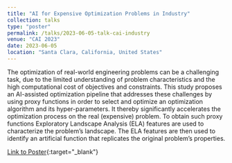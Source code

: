 ```yaml
---
title: "AI for Expensive Optimization Problems in Industry"
collection: talks
type: "poster"
permalink: /talks/2023-06-05-talk-cai-industry
venue: "CAI 2023"
date: 2023-06-05
location: "Santa Clara, California, United States"
---
```


The optimization of real-world engineering problems can be a challenging task, due to
the limited understanding of problem characteristics and the high computational cost
of objectives and constraints. This study proposes an AI-assisted optimization pipeline that addresses these challenges by using proxy functions in order to select and optimize an optimization algorithm and its hyper-parameters. It thereby significantly accelerates the optimization process on the real (expensive) problem. To obtain such proxy functions Exploratory Landscape Analysis (ELA) features are used to characterize the problem’s landscape. The ELA features are then used to identify an artificial function that replicates the original problem’s properties.



[Link to Poster](../files/2023CAI-poster1_final.pdf){:target="_blank"}